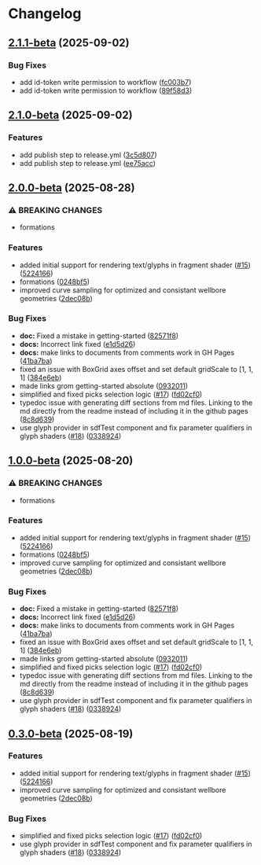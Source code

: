 # Changelog

## [2.1.1-beta](https://github.com/equinor/videx-3d/compare/v2.1.0-beta...v2.1.1-beta) (2025-09-02)


### Bug Fixes

* add id-token write permission to workflow ([fc003b7](https://github.com/equinor/videx-3d/commit/fc003b76431fca5e3d99a4248dd70f3f191f980b))
* add id-token write permission to workflow ([89f58d3](https://github.com/equinor/videx-3d/commit/89f58d342fcfc1f153ea240ab2f343662a714d7f))

## [2.1.0-beta](https://github.com/equinor/videx-3d/compare/v2.0.0-beta...v2.1.0-beta) (2025-09-02)


### Features

* add publish step to release.yml ([3c5d807](https://github.com/equinor/videx-3d/commit/3c5d8071c798d26df7e3656f132933df2d3cad48))
* add publish step to release.yml ([ee75acc](https://github.com/equinor/videx-3d/commit/ee75acc460dc545413c3a908d6e5d93738ddc8ca))

## [2.0.0-beta](https://github.com/equinor/videx-3d/compare/v1.0.0-beta...v2.0.0-beta) (2025-08-28)


### ⚠ BREAKING CHANGES

* formations

### Features

* added initial support for rendering text/glyphs in fragment shader ([#15](https://github.com/equinor/videx-3d/issues/15)) ([5224166](https://github.com/equinor/videx-3d/commit/5224166d9eccc3d176d19ab85783e16acf5a6556))
* formations ([0248bf5](https://github.com/equinor/videx-3d/commit/0248bf52ad5cceb4475caf79ac45b8be19a712f4))
* improved curve sampling for optimized and consistant wellbore geometries ([2dec08b](https://github.com/equinor/videx-3d/commit/2dec08be024f89c80d01782c6ad8bbf50a51c593))


### Bug Fixes

* **doc:** Fixed a mistake in getting-started ([82571f8](https://github.com/equinor/videx-3d/commit/82571f8af887a6fedae953810af4bbf6231f5d98))
* **docs:** Incorrect link fixed ([e1d5d26](https://github.com/equinor/videx-3d/commit/e1d5d26384efde3eb39c1d635601b41870e1dfbc))
* **docs:** make links to documents from comments work in GH Pages ([41ba7ba](https://github.com/equinor/videx-3d/commit/41ba7ba8fd251193cb8fc40e5c05b2a5b99ca14d))
* fixed an issue with BoxGrid axes offset and set default gridScale to [1, 1, 1] ([384e6eb](https://github.com/equinor/videx-3d/commit/384e6ebbe88df5af4d430b5c985a10e7af8222c5))
* made links grom getting-started absolute ([0932011](https://github.com/equinor/videx-3d/commit/093201118edaeeda6029c9e9352e735a9dff88f3))
* simplified and fixed picks selection logic ([#17](https://github.com/equinor/videx-3d/issues/17)) ([fd02cf0](https://github.com/equinor/videx-3d/commit/fd02cf085136b09a0b2121c3ac3cf39cb80f429a))
* typedoc issue with generating diff sections from md files. Linking to the md directly from the readme instead of including it in the github pages ([8c8d639](https://github.com/equinor/videx-3d/commit/8c8d639111caedf1e58d8b42b966cd1e5e83baab))
* use glyph provider in sdfTest component and fix parameter qualifiers in glyph shaders ([#18](https://github.com/equinor/videx-3d/issues/18)) ([0338924](https://github.com/equinor/videx-3d/commit/0338924ef53c4ee93589ca94375ef7f6ca823b83))

## [1.0.0-beta](https://github.com/equinor/videx-3d/compare/v0.3.0-beta...v1.0.0-beta) (2025-08-20)


### ⚠ BREAKING CHANGES

* formations

### Features

* added initial support for rendering text/glyphs in fragment shader ([#15](https://github.com/equinor/videx-3d/issues/15)) ([5224166](https://github.com/equinor/videx-3d/commit/5224166d9eccc3d176d19ab85783e16acf5a6556))
* formations ([0248bf5](https://github.com/equinor/videx-3d/commit/0248bf52ad5cceb4475caf79ac45b8be19a712f4))
* improved curve sampling for optimized and consistant wellbore geometries ([2dec08b](https://github.com/equinor/videx-3d/commit/2dec08be024f89c80d01782c6ad8bbf50a51c593))


### Bug Fixes

* **doc:** Fixed a mistake in getting-started ([82571f8](https://github.com/equinor/videx-3d/commit/82571f8af887a6fedae953810af4bbf6231f5d98))
* **docs:** Incorrect link fixed ([e1d5d26](https://github.com/equinor/videx-3d/commit/e1d5d26384efde3eb39c1d635601b41870e1dfbc))
* **docs:** make links to documents from comments work in GH Pages ([41ba7ba](https://github.com/equinor/videx-3d/commit/41ba7ba8fd251193cb8fc40e5c05b2a5b99ca14d))
* fixed an issue with BoxGrid axes offset and set default gridScale to [1, 1, 1] ([384e6eb](https://github.com/equinor/videx-3d/commit/384e6ebbe88df5af4d430b5c985a10e7af8222c5))
* made links grom getting-started absolute ([0932011](https://github.com/equinor/videx-3d/commit/093201118edaeeda6029c9e9352e735a9dff88f3))
* simplified and fixed picks selection logic ([#17](https://github.com/equinor/videx-3d/issues/17)) ([fd02cf0](https://github.com/equinor/videx-3d/commit/fd02cf085136b09a0b2121c3ac3cf39cb80f429a))
* typedoc issue with generating diff sections from md files. Linking to the md directly from the readme instead of including it in the github pages ([8c8d639](https://github.com/equinor/videx-3d/commit/8c8d639111caedf1e58d8b42b966cd1e5e83baab))
* use glyph provider in sdfTest component and fix parameter qualifiers in glyph shaders ([#18](https://github.com/equinor/videx-3d/issues/18)) ([0338924](https://github.com/equinor/videx-3d/commit/0338924ef53c4ee93589ca94375ef7f6ca823b83))

## [0.3.0-beta](https://github.com/equinor/videx-3d/compare/0.2.0-beta...v0.3.0-beta) (2025-08-19)


### Features

* added initial support for rendering text/glyphs in fragment shader ([#15](https://github.com/equinor/videx-3d/issues/15)) ([5224166](https://github.com/equinor/videx-3d/commit/5224166d9eccc3d176d19ab85783e16acf5a6556))
* improved curve sampling for optimized and consistant wellbore geometries ([2dec08b](https://github.com/equinor/videx-3d/commit/2dec08be024f89c80d01782c6ad8bbf50a51c593))


### Bug Fixes

* simplified and fixed picks selection logic ([#17](https://github.com/equinor/videx-3d/issues/17)) ([fd02cf0](https://github.com/equinor/videx-3d/commit/fd02cf085136b09a0b2121c3ac3cf39cb80f429a))
* use glyph provider in sdfTest component and fix parameter qualifiers in glyph shaders ([#18](https://github.com/equinor/videx-3d/issues/18)) ([0338924](https://github.com/equinor/videx-3d/commit/0338924ef53c4ee93589ca94375ef7f6ca823b83))
